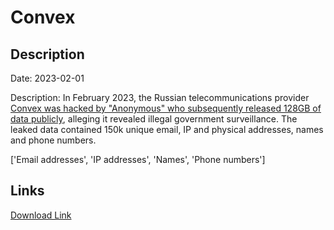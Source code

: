# Convex

## Description

Date: 2023-02-01

Description:
In February 2023, the Russian telecommunications provider <a href="https://www.hackread.com/anonymous-data-leak-russia-isp-convex/" target="_blank" rel="noopener">Convex was hacked by &quot;Anonymous&quot; who subsequently released 128GB of data publicly</a>, alleging it revealed illegal government surveillance. The leaked data contained 150k unique email, IP and physical addresses, names and phone numbers.


['Email addresses', 'IP addresses', 'Names', 'Phone numbers']

## Links

[Download Link](https://link-to.net/1229997/236.45210537265538/dynamic/?r=aHR0cHM6Ly93d3cubWVkaWFmaXJlLmNvbS92aWV3L0VVVWlLTGhhdFljV1hMeC9jb252ZXgucnUvZmlsZQ==)